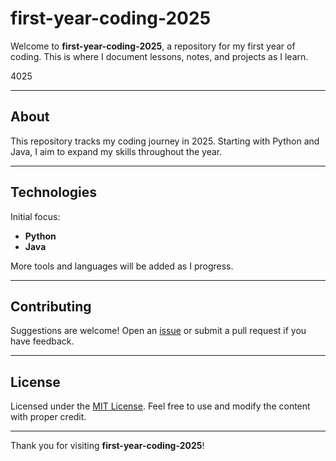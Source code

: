 # first-year-coding-2025

Welcome to **first-year-coding-2025**, a repository for my first year of coding. This is where I document lessons, notes, and projects as I learn.

4025

---

## About

This repository tracks my coding journey in 2025. Starting with Python and Java, I aim to expand my skills throughout the year.

---

## Technologies

Initial focus:

- **Python**
- **Java**

More tools and languages will be added as I progress.

---

## Contributing

Suggestions are welcome! Open an [issue](https://github.com/username/repo/issues) or submit a pull request if you have feedback.

---

## License

Licensed under the [MIT License](LICENSE). Feel free to use and modify the content with proper credit.

---

Thank you for visiting **first-year-coding-2025**!
